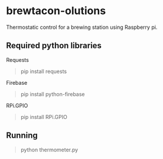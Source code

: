 # brewtacon-olutions

Thermostatic control for a brewing station using Raspberry pi.

## Required python libraries

Requests
>pip install requests

Firebase
>pip install python-firebase

RPi.GPIO
>pip install RPi.GPIO

## Running

>python thermometer.py